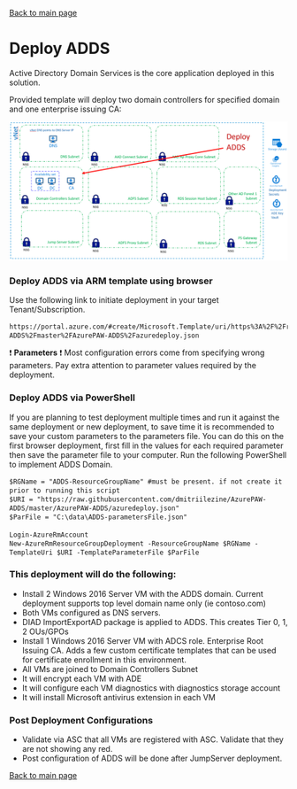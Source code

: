 [Back to main page](DeploymentOutline.md)

# Deploy ADDS
Active Directory Domain Services is the core application deployed in this solution. 


Provided template will deploy two domain controllers for specified domain and one enterprise issuing CA:

![DeployADDS ](img/DeployADDS.PNG)


### Deploy ADDS via ARM template using browser
Use the following link to initiate deployment in your target Tenant/Subscription.
```<language>
https://portal.azure.com/#create/Microsoft.Template/uri/https%3A%2F%2Fraw.githubusercontent.com%2Fdmitriilezine%2FAzurePAW-ADDS%2Fmaster%2FAzurePAW-ADDS%2Fazuredeploy.json
```
:heavy_exclamation_mark: **Parameters** :heavy_exclamation_mark: Most configuration errors come from specifying wrong parameters. 
Pay extra attention to parameter values required by the deployment.

### Deploy ADDS via PowerShell
If you are planning to test deployment multiple times and run it against the same deployment or new deployment, 
to save time it is recommended to save your custom parameters to the parameters file. You can do this on the first browser deployment, 
first fill in the values for each required parameter then save the parameter file to your computer. Run the following PowerShell to implement ADDS Domain.

```<language>
$RGName = "ADDS-ResourceGroupName" #must be present. if not create it prior to running this script
$URI = "https://raw.githubusercontent.com/dmitriilezine/AzurePAW-ADDS/master/AzurePAW-ADDS/azuredeploy.json"
$ParFile = "C:\data\ADDS-parametersFile.json"

Login-AzureRmAccount
New-AzureRmResourceGroupDeployment -ResourceGroupName $RGName -TemplateUri $URI -TemplateParameterFile $ParFile

```
### This deployment will do the following:
- Install 2 Windows 2016 Server VM with the ADDS domain. Current deployment supports top level domain name only (ie contoso.com)
- Both VMs configured as DNS servers.
- DIAD ImportExportAD package is applied to ADDS. This creates Tier 0, 1, 2 OUs/GPOs
- Install 1 Windows 2016 Server VM with ADCS role. Enterprise Root Issuing CA. Adds a few custom certificate templates that can be used for certificate enrollment in this environment. 
- All VMs are joined to Domain Controllers Subnet
- It will encrypt each VM with ADE
- It will configure each VM diagnostics with diagnostics storage account
- It will install Microsoft antivirus extension in each VM


### Post Deployment Configurations
- Validate via ASC that all VMs are registered with ASC. Validate that they are not showing any red.
- Post configuration of ADDS will be done after JumpServer deployment.


[Back to main page](DeploymentOutline.md)